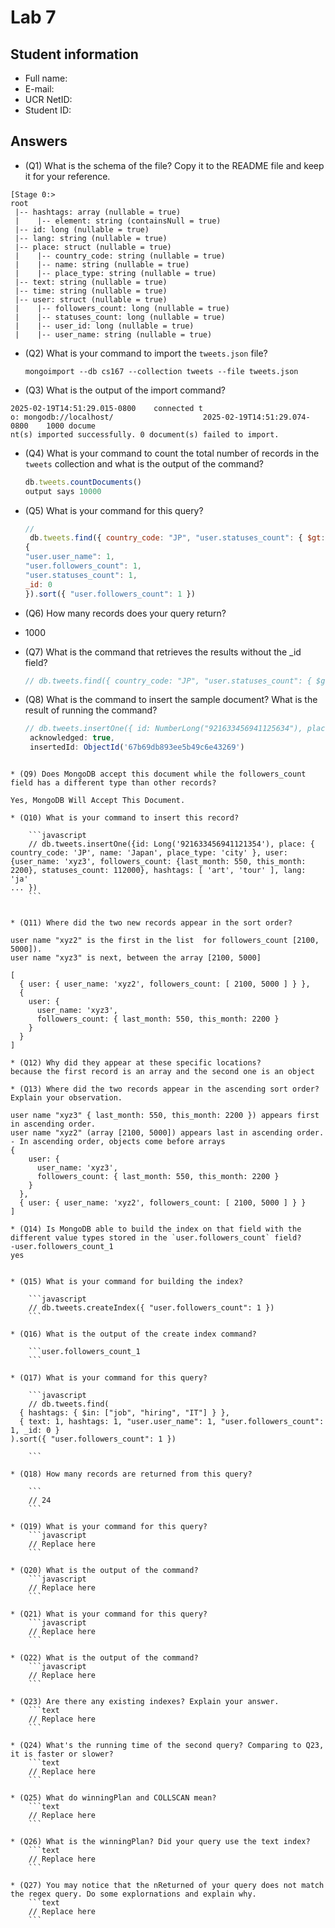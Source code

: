 # Lab 7

## Student information

* Full name:
* E-mail:
* UCR NetID:
* Student ID:

## Answers

* (Q1) What is the schema of the file? Copy it to the README file and keep it for your reference.

```
[Stage 0:>
root                                 
 |-- hashtags: array (nullable = true)
 |    |-- element: string (containsNull = true)
 |-- id: long (nullable = true)
 |-- lang: string (nullable = true)
 |-- place: struct (nullable = true)
 |    |-- country_code: string (nullable = true)
 |    |-- name: string (nullable = true)
 |    |-- place_type: string (nullable = true)
 |-- text: string (nullable = true)
 |-- time: string (nullable = true)
 |-- user: struct (nullable = true)
 |    |-- followers_count: long (nullable = true)
 |    |-- statuses_count: long (nullable = true)
 |    |-- user_id: long (nullable = true)
 |    |-- user_name: string (nullable = true)
 ```

* (Q2) What is your command to import the `tweets.json` file?

  `
  mongoimport --db cs167 --collection tweets --file tweets.json
  `
* (Q3) What is the output of the import command?
 ```
2025-02-19T14:51:29.015-0800    connected t
o: mongodb://localhost/                    2025-02-19T14:51:29.074-0800    1000 docume
nt(s) imported successfully. 0 document(s) failed to import.                          
````

* (Q4) What is your command to count the total number of records in the `tweets` collection and what is the output of the command?

    ```javascript
    db.tweets.countDocuments()
    output says 10000
    ```

* (Q5) What is your command for this query?

    ```javascript
    //
     db.tweets.find({ country_code: "JP", "user.statuses_count": { $gt: 50000 }},
  {
    "user.user_name": 1,
    "user.followers_count": 1,
    "user.statuses_count": 1,
    _id: 0
  }).sort({ "user.followers_count": 1 })

    ```

* (Q6) How many records does your query return?
* 1000

* (Q7) What is the command that retrieves the results without the _id field?

    ```javascript
    // db.tweets.find({ country_code: "JP", "user.statuses_count": { $gt: 50000 } }, { "user.user_name": 1, "user.followers_count": 1, "user.statuses_count": 1, _id: 0 }).sort({ "user.followers_count": 1 })

    ```

* (Q8) What is the command to insert the sample document? What is the result of running the command?

    ```javascript
    // db.tweets.insertOne({ id: NumberLong("921633456941125634"), place: { country_code: "JP", name: "Japan", place_type: "city" }, user: { user_name: "xyz2", followers_count: [2100, 5000], statuses_count: 55000 }, hashtags: ["nature"], lang: "ja" })
     acknowledged: true,
     insertedId: ObjectId('67b69db893ee5b49c6e43269')

```

* (Q9) Does MongoDB accept this document while the followers_count field has a different type than other records?

Yes, MongoDB Will Accept This Document.

* (Q10) What is your command to insert this record?

    ```javascript
    // db.tweets.insertOne({id: Long('921633456941121354'), place: { country_code: 'JP', name: 'Japan', place_type: 'city' }, user: {user_name: 'xyz3', followers_count: {last_month: 550, this_month: 2200}, statuses_count: 112000}, hashtags: [ 'art', 'tour' ], lang: 'ja'
... })
    ```


* (Q11) Where did the two new records appear in the sort order?

user name "xyz2" is the first in the list  for followers_count [2100, 5000]).
user name "xyz3" is next, between the array [2100, 5000]

[
  { user: { user_name: 'xyz2', followers_count: [ 2100, 5000 ] } },
  {
    user: {
      user_name: 'xyz3',
      followers_count: { last_month: 550, this_month: 2200 }
    }
  }
]

* (Q12) Why did they appear at these specific locations?
because the first record is an array and the second one is an object

* (Q13) Where did the two records appear in the ascending sort order? Explain your observation.

user name "xyz3" { last_month: 550, this_month: 2200 }) appears first in ascending order.
user name "xyz2" (array [2100, 5000]) appears last in ascending order.
- In ascending order, objects come before arrays
{
    user: {
      user_name: 'xyz3',
      followers_count: { last_month: 550, this_month: 2200 }
    }
  },
  { user: { user_name: 'xyz2', followers_count: [ 2100, 5000 ] } }
]

* (Q14) Is MongoDB able to build the index on that field with the different value types stored in the `user.followers_count` field?
-user.followers_count_1
yes


* (Q15) What is your command for building the index?

    ```javascript
    // db.tweets.createIndex({ "user.followers_count": 1 })
    ```

* (Q16) What is the output of the create index command?

    ```user.followers_count_1
    ```

* (Q17) What is your command for this query?

    ```javascript
    // db.tweets.find(
  { hashtags: { $in: ["job", "hiring", "IT"] } },
  { text: 1, hashtags: 1, "user.user_name": 1, "user.followers_count": 1, _id: 0 }
).sort({ "user.followers_count": 1 })

    ```

* (Q18) How many records are returned from this query?

    ```
    // 24
    ```

* (Q19) What is your command for this query?
    ```javascript
    // Replace here
    ```

* (Q20) What is the output of the command?
    ```javascript
    // Replace here
    ```

* (Q21) What is your command for this query?
    ```javascript
    // Replace here
    ```
    
* (Q22) What is the output of the command?
    ```javascript
    // Replace here
    ```
    
* (Q23) Are there any existing indexes? Explain your answer.
    ```text
    // Replace here
    ```
    
* (Q24) What's the running time of the second query? Comparing to Q23, it is faster or slower?
    ```text
    // Replace here
    ```

* (Q25) What do winningPlan and COLLSCAN mean?
    ```text
    // Replace here
    ```

* (Q26) What is the winningPlan? Did your query use the text index?
    ```text
    // Replace here
    ```

* (Q27) You may notice that the nReturned of your query does not match the regex query. Do some explornations and explain why.
    ```text
    // Replace here
    ```


